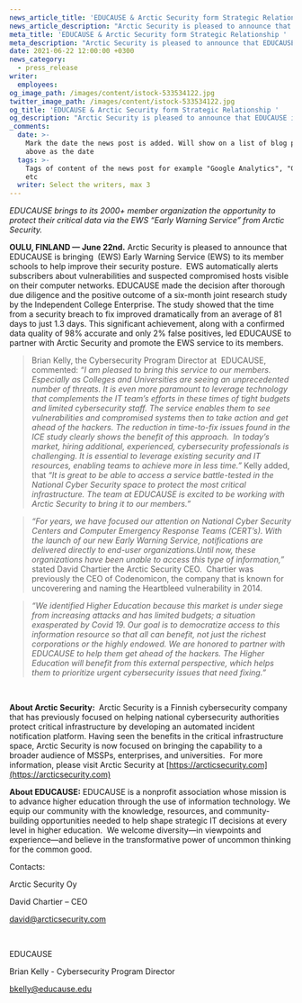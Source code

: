 ```yaml
---
news_article_title: 'EDUCAUSE & Arctic Security form Strategic Relationship '
news_article_description: "Arctic Security is pleased to announce that EDUCAUSE is bringing\_ (EWS) Early Warning Service (EWS) to its member schools to help improve their security posture.\_ EWS automatically alerts subscribers about vulnerabilities and suspected compromised hosts visible on their computer networks. "
meta_title: 'EDUCAUSE & Arctic Security form Strategic Relationship '
meta_description: "Arctic Security is pleased to announce that EDUCAUSE is bringing\_ (EWS) Early Warning Service (EWS) to its member schools to help improve their security posture.\_ EWS automatically alerts subscribers about vulnerabilities and suspected compromised hosts visible on their computer networks. "
date: 2021-06-22 12:00:00 +0300
news_category:
  - press_release
writer:
  employees:
og_image_path: /images/content/istock-533534122.jpg
twitter_image_path: /images/content/istock-533534122.jpg
og_title: 'EDUCAUSE & Arctic Security form Strategic Relationship '
og_description: "Arctic Security is pleased to announce that EDUCAUSE is bringing\_ (EWS) Early Warning Service (EWS) to its member schools to help improve their security posture.\_ EWS automatically alerts subscribers about vulnerabilities and suspected compromised hosts visible on their computer networks. "
_comments:
  date: >-
    Mark the date the news post is added. Will show on a list of blog posts
    above as the date
  tags: >-
    Tags of content of the news post for example "Google Analytics", "GitHub"
    etc
  writer: Select the writers, max 3
---
```


*EDUCAUSE brings to its 2000+ member organization the opportunity to protect their critical data via the EWS “Early Warning Service” from Arctic Security.&nbsp;*

**OULU, FINLAND — June 22nd.** Arctic Security is pleased to announce that EDUCAUSE is bringing&nbsp; (EWS) Early Warning Service (EWS) to its member schools to help improve their security posture.&nbsp; EWS automatically alerts subscribers about vulnerabilities and suspected compromised hosts visible on their computer networks. EDUCAUSE made the decision after thorough due diligence and the positive outcome of a six-month joint research study by the Independent College Enterprise. The study showed that the time from a security breach to fix improved dramatically from an average of 81 days to just 1.3 days. This significant achievement, along with a confirmed data quality of 98% accurate and only 2% false positives, led EDUCAUSE to partner with Arctic Security and promote the EWS service to its members.

> Brian Kelly, the Cybersecurity Program Director at&nbsp; EDUCAUSE, commented: *“I am pleased to bring this service to our members. Especially as Colleges and Universities are seeing an unprecedented number of threats. It is even more paramount to leverage technology that complements the IT team’s efforts in these times of tight budgets and limited cybersecurity staff. The service enables them to see vulnerabilities and compromised systems then to take action and get ahead of the hackers. The reduction in time-to-fix issues found in the ICE study clearly shows the benefit of this approach.&nbsp; In today’s market, hiring additional, experienced, cybersecurity professionals is challenging. It is essential to leverage existing security and IT resources, enabling teams to achieve more in less time.”* Kelly added, that *“It is great to be able to access a service battle-tested in the National Cyber Security space to protect the most critical infrastructure. The team at EDUCAUSE is excited to be working with Arctic Security to bring it to our members.”*

> *“For years, we have focused our attention on National Cyber Security Centers and Computer Emergency Response Teams (CERT’s). With the launch of our new Early Warning Service, notifications are delivered directly to end-user organizations.Until now, these organizations have been unable to access this type of information,”* stated David Chartier the Arctic Security CEO.&nbsp; Chartier was previously the CEO of Codenomicon, the company that is known for uncoverering and naming the Heartbleed vulnerability in 2014.

> *“We identified Higher Education because this market is under siege from increasing attacks and has limited budgets; a situation exasperated by Covid 19. Our goal is to democratize access to this information resource so that all can benefit, not just the richest corporations or the highly endowed. We are honored to partner with EDUCAUSE to help them get ahead of the hackers. The Higher Education will benefit from this external perspective, which helps them to prioritize urgent cybersecurity issues that need fixing.”*

&nbsp;

**About Arctic Security:&nbsp;** Arctic Security is a Finnish cybersecurity company that has previously focused on helping national cybersecurity authorities protect critical infrastructure by developing an automated incident notification platform. Having seen the benefits in the critical infrastructure space, Arctic Security is now focused on bringing the capability to a broader audience of MSSPs, enterprises, and universities.&nbsp; For more information, please visit Arctic Security at [https://arcticsecurity.com](https://arcticsecurity.com)

**About EDUCAUSE:** EDUCAUSE is a nonprofit association whose mission is to advance higher education through the use of information technology. We equip our community with the knowledge, resources, and community-building opportunities needed to help shape strategic IT decisions at every level in higher education.&nbsp; We welcome diversity—in viewpoints and experience—and believe in the transformative power of uncommon thinking for the common good.

Contacts:

Arctic Security Oy

David Chartier – CEO

[david@arcticsecurity.com](mailto:david@arcticsecurity.com)

&nbsp;

EDUCAUSE

Brian Kelly - Cybersecurity Program Director

[bkelly@educause.edu](mailto:bkelly@educause.edu)
